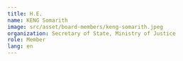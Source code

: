 ```yaml
---
title: H.E.
name: KENG Somarith
image: src/asset/board-members/keng-somarith.jpeg
organization: Secretary of State, Ministry of Justice
role: Member
lang: en
---
```

